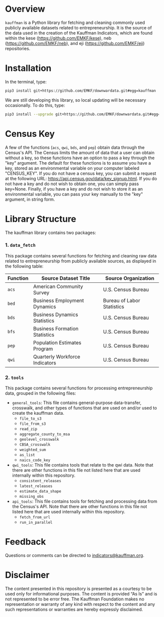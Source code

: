 # Overview
`kauffman` is a Python library for fetching and cleaning commonly used publicly available datasets related to entrepreneurship. It is the source of the data used in the creation of the Kauffman Indicators, which are found within the kese (https://github.com/EMKF/kese), neb (https://github.com/EMKF/neb), and eji (https://github.com/EMKF/eji) repositories.

# Installation
In the terminal, type:
```bash
pip3 install git+https://github.com/EMKF/downwardata.git#egg=kauffman
```
We are still developing this library, so local updating will be necessary occasionally. To do this, type:
```bash
pip3 install --upgrade git+https://github.com/EMKF/downwardata.git#egg=kauffman
```

# Census Key
A few of the functions (`acs`, `qwi`, `bds`, and `pep`) obtain data through the Census's API. The Census limits the amount of data that a user can obtain without a key, so these functions have an option to pass a key through the "key" argument. The default for these functions is to assume you have a key, stored as an environmental variable on your computer labeled "CENSUS_KEY". If you do not have a census key, you can submit a request at the following URL: https://api.census.gov/data/key_signup.html. If you do not have a key and do not wish to obtain one, you can simply pass key=None. Finally, if you have a key and do not wish to store it as an environmental variable, you can pass your key manually to the "key" argument, in string form.

# Library Structure
The kauffman library contains two packages:

### 1. `data_fetch`
This package contains several functions for fetching and cleaning raw data related to entrepreneurship from publicly available sources, as displayed in the following table:

Function | Source Dataset Title                   | Source Organization        |
---------| ---------------------------------------| ---------------------------|
`acs`    | American Community Survey              | U.S. Census Bureau         |
`bed`    | Business Employment Dynamics           | Bureau of Labor Statistics |
`bds`    | Business Dynamics Statistics           | U.S. Census Bureau         |
`bfs`    | Business Formation Statistics          | U.S. Census Bureau         |
`pep`    | Population Estimates Program           | U.S. Census Bureau         |
`qwi`    | Quarterly Workforce Indicators         | U.S. Census Bureau         |


### 2. `tools`
This package contains several functions for processing entrepreneurship data, grouped in the following files:
* `general_tools`: This file contains general-purpose data-transfer, crosswalk, and other types of functions that are used on and/or used to create the kauffman data.
    * `file_to_s3`
    * `file_from_s3`
    * `read_zip`
    * `aggregate_county_to_msa`
    * `geolevel_crosswalk`
    * `CBSA_crosswalk`
    * `weighted_sum`
    * `as_list`
    * `naics_code_key`
*  `qwi_tools`: This file contains tools that relate to the qwi data. Note that there are other functions in this file not listed here that are used internally within this repository.
    * `consistent_releases`
    * `latest_releases`
    * `estimate_data_shape`
    * `missing_obs`
* `api_tools`: This file contains tools for fetching and processing data from the Census's API. Note that there are other functions in this file not listed here that are used internally within this repository.
    * `fetch_from_url`
    * `run_in_parallel`


# Feedback
Questions or comments can be directed to indicators@kauffman.org.


# Disclaimer
The content presented in this repository is presented as a courtesy to be used
only for informational purposes. The content is provided “As Is” and is not 
represented to be error free. The Kauffman Foundation makes no representation or 
warranty of any kind with respect to the content and any such representations or
warranties are hereby expressly disclaimed.